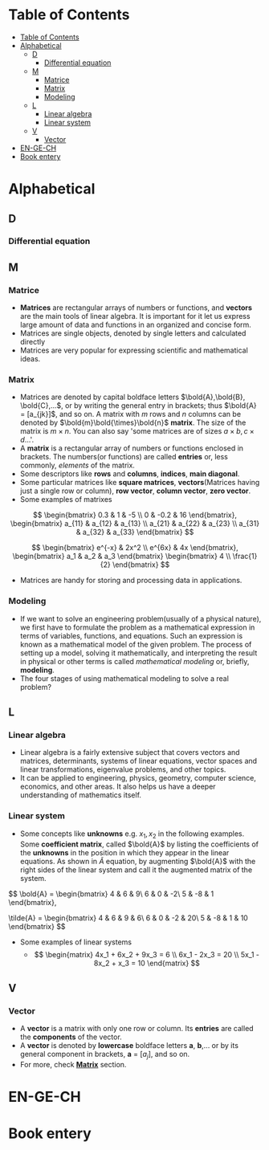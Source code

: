 # Table of Contents
- [Table of Contents](#table-of-contents)
- [Alphabetical](#alphabetical)
  - [D](#d)
    - [Differential equation](#differential-equation)
  - [M](#m)
    - [Matrice](#matrice)
    - [Matrix](#matrix)
    - [Modeling](#modeling)
  - [L](#l)
    - [Linear algebra](#linear-algebra)
    - [Linear system](#linear-system)
  - [V](#v)
    - [Vector](#vector)
- [EN-GE-CH](#en-ge-ch)
- [Book entery](#book-entery)
# Alphabetical
## D
### Differential equation
## M
### Matrice
- **Matrices** are rectangular arrays of numbers or functions, and **vectors** are the main tools of linear algebra. It is important for it let us express large amount of data and functions in an organized and concise form.
- Matrices are single objects, denoted by single letters and calculated directly
- Matrices are very popular for expressing scientific and mathematical ideas.

### Matrix
- Matrices are denoted by capital boldface letters $\bold{A},\bold{B}, \bold{C},...$, or by writing the general entry in brackets; thus $\bold{A} = [a_{jk}]$, and so on. A matrix with *m* rows and *n* columns can be denoted by $\bold{m}\bold{\times}\bold{n}$ **matrix**. The size of the matrix is $m\times n$. You can also say 'some matrices are of sizes $a\times b, c\times d...$'.
- A **matrix** is a rectangular array of numbers or functions enclosed in brackets. The numbers(or functions) are called **entries** or, less commonly, *elements* of the matrix.
- Some descriptors like **rows** and **columns**, **indices**, **main diagonal**.
- Some particular matrices like **square matrices**, **vectors**(Matrices having just a single row or column), **row vector**, **column vector**, **zero vector**. 
- Some examples of matrixes

$$
\begin{bmatrix}
0.3 & 1 & -5 \\
0 & -0.2 & 16 
\end{bmatrix},
\begin{bmatrix}
a_{11} & a_{12} & a_{13} \\
a_{21} & a_{22} & a_{23} \\ 
a_{31} & a_{32} & a_{33}
\end{bmatrix}
$$

$$
\begin{bmatrix}
e^{-x} & 2x^2 \\
e^{6x} & 4x
\end{bmatrix},
\begin{bmatrix}
a_1 & a_2 & a_3 
\end{bmatrix}
\begin{bmatrix}
4 \\
\frac{1}{2}
\end{bmatrix}
$$

- Matrices are handy for storing and processing data in applications. 
### Modeling
- If we want to solve an engineering problem(usually of a physical nature), we first have to formulate the problem as a mathematical expression in terms of variables, functions, and equations. Such an expression is known as a mathematical model of the given problem. The process of setting up a model, solving it mathematically, and interpreting the result in physical or other terms is called *mathematical modeling* or, briefly, **modeling**.
- The four stages of using mathematical modeling to solve a real problem?

## L
### Linear algebra
- Linear algebra is a fairly extensive subject that covers vectors and matrices, determinants, systems of linear equations, vector spaces and linear transformations, eigenvalue problems, and other topics.
- It can be applied to engineering, physics, geometry, computer science, economics, and other areas. It also helps us have a deeper understanding of mathematics itself.
### Linear system
- Some concepts like **unknowns** e.g. $x_1,x_2$ in the following examples. Some **coefficient matrix**, called $\bold{A}$ by listing the coefficients of the **unknowns** in the position in which they appear in the linear equations. As shown in $\tilde{A}$ equation, by augmenting $\bold{A}$ with the right sides of the linear system and call it the augmented matrix of the system.


$$
\bold{A} = \begin{bmatrix}
4 & 6 & 9\\
6 & 0 & -2\\
5 & -8 & 1
\end{bmatrix},

\tilde{A} = \begin{bmatrix}
4 & 6 & 9 & 6\\
6 & 0 & -2 & 20\\
5 & -8 & 1 & 10
\end{bmatrix}
$$

- Some examples of linear systems
  - $$
    \begin{matrix}
      4x_1 + 6x_2 + 9x_3 = 6 \\
      6x_1  - 2x_3 = 20 \\
      5x_1 - 8x_2 + x_3 = 10
    \end{matrix}
    $$

## V
### Vector
- A **vector** is a matrix with only one row or column. Its **entries** are called the **components** of the vector.
- A **vector** is denoted by **lowercase** boldface letters **a**, **b**,... or by its general component in brackets, **a** = [$a_j$], and so on.
- For more, check [**Matrix**](#matrice) section.
# EN-GE-CH

# Book entery
